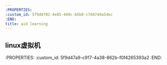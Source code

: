 ```yaml
---
:PROPERTIES:
:custom_id: 5f9d4702-4e85-449c-b5b8-c7d4749a54ec
:END:
title: aid learning
---
```

## linux虚拟机
:PROPERTIES:
:custom_id: 5f9d47a9-c917-4a38-862b-f0f4265393a2
:END:
